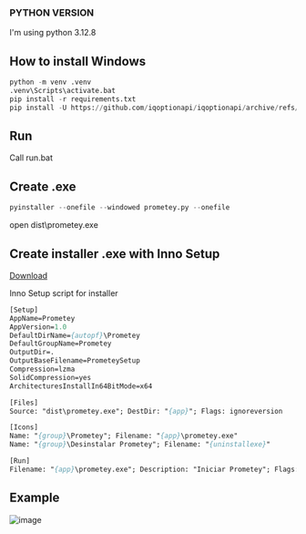 ### PYTHON VERSION

I'm using python 3.12.8

<div id='howtostart'/>

## How to install Windows

```python
python -m venv .venv
.venv\Scripts\activate.bat
pip install -r requirements.txt
pip install -U https://github.com/iqoptionapi/iqoptionapi/archive/refs/heads/master.zip
```

## Run

Call run.bat

<div id='createexe'/>

## Create .exe

```python
pyinstaller --onefile --windowed prometey.py --onefile
```

open dist\prometey.exe

## Create installer .exe with Inno Setup

[Download](https://jrsoftware.org/isdl.php#stable)

Inno Setup script for installer

```pascal
[Setup]
AppName=Prometey
AppVersion=1.0
DefaultDirName={autopf}\Prometey
DefaultGroupName=Prometey
OutputDir=.
OutputBaseFilename=PrometeySetup
Compression=lzma
SolidCompression=yes
ArchitecturesInstallIn64BitMode=x64

[Files]
Source: "dist\prometey.exe"; DestDir: "{app}"; Flags: ignoreversion

[Icons]
Name: "{group}\Prometey"; Filename: "{app}\prometey.exe"
Name: "{group}\Desinstalar Prometey"; Filename: "{uninstallexe}"

[Run]
Filename: "{app}\prometey.exe"; Description: "Iniciar Prometey"; Flags: nowait postinstall skipifsilent
```

## Example

![image](https://github.com/user-attachments/assets/2021606b-b50a-4c9d-9f08-8a8e5fb85c2f)
